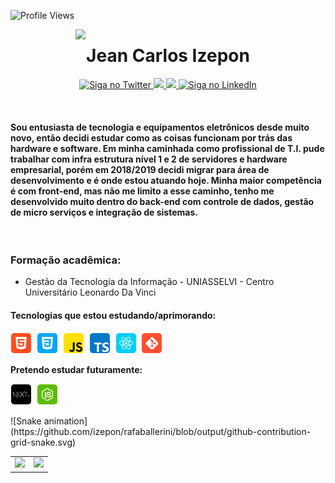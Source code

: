 ![Profile Views](http://estruyf-github.azurewebsites.net/api/VisitorHit?user=izepon&repo=izepon&countColorcountColor)

<img align="right" src="https://i.pinimg.com/originals/bc/1c/5c/bc1c5caa5be55e8a602fd5ec390e8fd0.gif" width="400"/>

<h1 align="center">Jean Carlos Izepon</h1>

<p align="center">
  <a href="https://twitter.com/izepon/">
    <img alt="Siga no Twitter" src="https://img.shields.io/badge/-Twitter-1ca0f1?style=flat-square&labelColor=1ca0f1&logo=twitter&logoColor=white&link=https://twitter.com/izepon/">
  </a>

  <a href="https://www.facebook.com/izeponjc/" alt="Facebook">
    <img src="https://img.shields.io/badge/-Facebook-4169E1?style=flat-square&labelColor=4169E1&logo=facebook&logoColor=white&link=https://www.facebook.com/izeponjc/"/>
  </a>
  
   <a href="https://www.instagram.com/izepon/" alt="Instagram">
    <img src="https://img.shields.io/badge/-Instagram-DF0174?style=flat-square&labelColor=DF0174&logo=instagram&logoColor=white&link=https://www.instagram.com/izepon/"/>   </a>
 
 <a href="https://www.linkedin.com/in/jean-izepon/">
    <img alt="Siga no LinkedIn" src="https://img.shields.io/badge/-LinkedIn-blue?style=flat-square&logo=Linkedin&logoColor=white&link=https://www.linkedin.com/in/jean-izepon/">
  </a>
</p>
<br>

<h4 align="left"> 
Sou entusiasta de tecnologia e equipamentos eletrônicos desde muito novo, então decidi estudar como as coisas funcionam por trás das hardware e software. Em minha caminhada como profissional de T.I. pude trabalhar com infra estrutura nível 1 e 2 de servidores e hardware empresarial, porém em 2018/2019 decidi migrar para área de desenvolvimento e é onde estou atuando hoje. Minha maior competência é com front-end, mas não me limito a esse caminho, tenho me desenvolvido muito dentro do back-end com controle de dados, gestão de micro serviços e integração de sistemas.	
</h4>
<br>

### Formação acadêmica:
  - Gestão da Tecnologia da Informação - UNIASSELVI - Centro Universitário Leonardo Da Vinci

#### Tecnologias que estou estudando/aprimorando:

<p align="left">
  <!-- HTML Icon -->
  <img src="https://github.com/izepon/izepon/blob/master/imagens/html.png?raw=true">&nbsp;
  <!-- CSS Icon -->
  <img src="https://github.com/izepon/izepon/blob/master/imagens/css.png?raw=true">&nbsp;
  <!-- JS Icon -->
  <img src="https://github.com/izepon/izepon/blob/master/imagens/js.png?raw=true">&nbsp;
  <!-- TS Icon -->
  <img src="https://github.com/izepon/izepon/blob/master/imagens/ts.png?raw=true">&nbsp;
  <!-- React Icon -->
  <img src="https://github.com/izepon/izepon/blob/master/imagens/react.png?raw=true">&nbsp;
  <!-- Git Icon -->
  <img src="https://github.com/izepon/izepon/blob/master/imagens/git.png?raw=true">&nbsp;  
</p>


**Pretendo estudar futuramente:**

<p align="left">
  <!-- Next.JS Icon -->
  <img src="https://github.com/izepon/izepon/blob/master/imagens/nextJS.png?raw=true">&nbsp;
  <!-- Node Icon -->
  <img src="https://github.com/izepon/izepon/blob/master/imagens/nodejs.png?raw=true">&nbsp;
</p>
![Snake animation](https://github.com/izepon/rafaballerini/blob/output/github-contribution-grid-snake.svg)
<table align='left'>
  <row>
    <td>
     <!-- Card -->
      <img height='172' src='https://github-readme-stats.vercel.app/api/top-langs/?username=izepon&layout=compact&theme=dark'>
    </td>
    <td>
      <img height='172' src='https://github-readme-stats.vercel.app/api?username=izepon&show_icons=true&theme=dark'>
    </td> 
  </row>  
</table>
